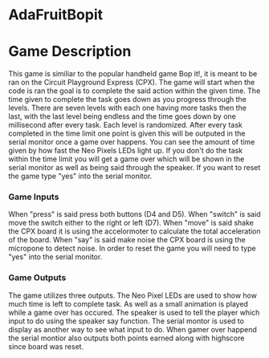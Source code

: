 # AdaFruitBopit

# Game Description
This game is similiar to the popular handheld game Bop it!, it is meant to be ran on the Circuit Playground Express (CPX). The game will start when the code is ran the goal is to complete the said action within the given time. The time given to complete the task goes down as you progress through the levels. There are seven levels with each one having more tasks then the last, with the last level being endless and the time goes down by one millisecond after every task. Each level is randomized. After every task completed in the time limit one point is given this will be outputed in the serial monitor once a game over happens. You can see the amount of time given by how fast the Neo Pixels LEDs light up. If you don't do the task within the time limit you will get a game over which will be shown in the serial monitor as well as being said through the speaker. If you want to reset the game type "yes" into the serial monitor. 


### Game Inputs
When "press" is said press both buttons (D4 and D5).
When "switch" is said move the switch either to the right or left (D7).
When "move" is said shake the CPX board it is using the accelormoter to calculate the total acceleration of the board.
When "say" is said make noise the CPX board is using the micropone to detect noise.
In order to reset the game you will need to type "yes" into the serial monitor. 


### Game Outputs
The game utilizes three outputs.
The Neo Pixel LEDs are used to show how much time is left to complete task. As well as a small animation is played while a game over has occured. 
The speaker is used to tell the player which input to do using the speaker say function. 
The serial montor is used to display as another way to see what input to do. When gamer over happend the serial montior also outputs both points earned along with highscore since board was reset. 
